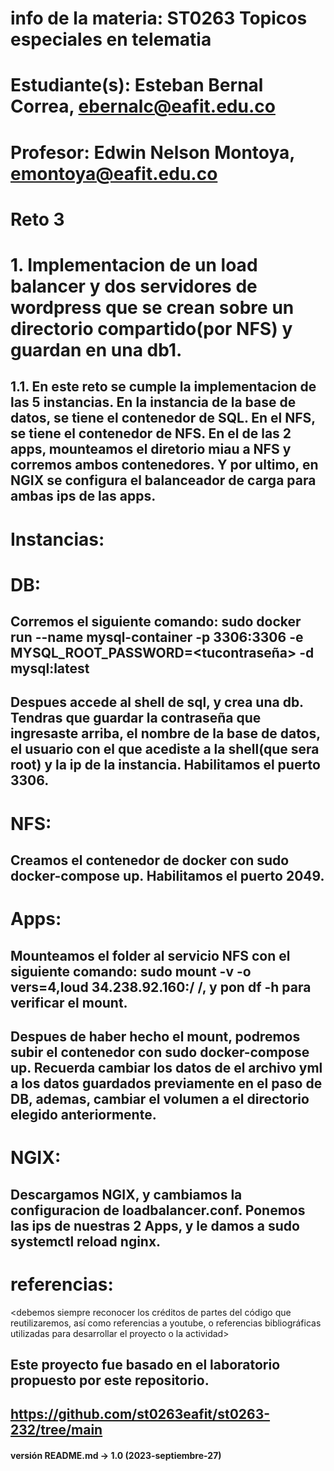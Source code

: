 # info de la materia: ST0263 Topicos especiales en telematia
#
# Estudiante(s): Esteban Bernal Correa, ebernalc@eafit.edu.co
#
# Profesor: Edwin Nelson Montoya, emontoya@eafit.edu.co
#


# Reto 3
#
# 1. Implementacion de un load balancer y dos servidores de wordpress que se crean sobre un directorio compartido(por NFS) y guardan en una db1.


## 1.1. En este reto se cumple la implementacion de las 5 instancias. En la instancia de la base de datos, se tiene el contenedor de SQL. En el NFS, se tiene el contenedor de NFS. En el de las 2 apps, mounteamos el diretorio miau a NFS y corremos ambos contenedores. Y por ultimo, en NGIX se configura el balanceador de carga para ambas ips de las apps.


# Instancias:

# DB: 
 
## Corremos el siguiente comando:  sudo docker run --name mysql-container -p 3306:3306 -e MYSQL_ROOT_PASSWORD=<tucontraseña> -d mysql:latest

## Despues accede al shell de sql, y crea una db. Tendras que guardar la contraseña que ingresaste arriba, el nombre de la base de datos, el usuario con el que acediste a la shell(que sera root) y la ip de la instancia. Habilitamos el puerto 3306.

# NFS:

## Creamos el contenedor de docker con sudo docker-compose up. Habilitamos el puerto 2049.

# Apps: 

## Mounteamos el folder al servicio NFS con el siguiente comando:  sudo mount -v -o vers=4,loud 34.238.92.160:/ /<tudirectorio>, y pon df -h para verificar el mount.

## Despues de haber hecho el mount, podremos subir el contenedor con sudo docker-compose up. Recuerda cambiar los datos de el archivo yml a los datos guardados previamente en el paso de DB, ademas, cambiar el volumen a el directorio elegido anteriormente.

# NGIX: 

## Descargamos NGIX, y cambiamos la configuracion de loadbalancer.conf. Ponemos las ips de nuestras 2 Apps, y le damos a sudo systemctl reload nginx.

# referencias:
<debemos siempre reconocer los créditos de partes del código que reutilizaremos, así como referencias a youtube, o referencias bibliográficas utilizadas para desarrollar el proyecto o la actividad>

## Este proyecto fue basado en el laboratorio propuesto por este repositorio.
## https://github.com/st0263eafit/st0263-232/tree/main

#### versión README.md -> 1.0 (2023-septiembre-27)